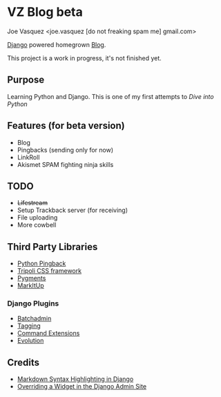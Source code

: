 # VZ Blog beta

Joe Vasquez <joe.vasquez [do not freaking spam me] gmail.com>

[Django](http://djangoproject.com "Django") powered homegrown [Blog](http://en.wikipedia.org/wiki/Blog "Blog").

This project is a work in progress, it's not finished yet.

## Purpose

Learning Python and Django.  This is one of my first attempts to *Dive into Python*

## Features (for beta version)

* Blog
* Pingbacks (sending only for now)
* LinkRoll
* Akismet SPAM fighting ninja skills

## TODO

* <del>Lifestream</del>
* Setup Trackback server (for receiving)
* File uploading
* More cowbell

## Third Party Libraries

* [Python Pingback](http://mathieu.fenniak.net/python-pingback-library/ "Python Pingback")
* [Tripoli CSS framework](http://devkick.com/lab/tripoli/ "Tripoli CSS framework")
* [Pygments](http://pygments.org/ "Python Pygments")
* [MarkItUp](http://markitup.jaysalvat.com/home/)

### Django Plugins

* [Batchadmin](http://code.google.com/p/django-batchadmin/ "Django Batchadmin")
* [Tagging](http://code.google.com/p/django-tagging/ "Django Tagging")
* [Command Extensions](http://code.google.com/p/django-command-extensions/ "Django Command Extensions")
* [Evolution](http://code.google.com/p/django-evolution/ "Django Evolution")

## Credits

* [Markdown Syntax Highlighting in Django](http://www.martin-geber.com/thought/2007/10/27/markdown-syntax-highlighting-django/ "Markdown Syntax Highlighting in Django")
* [Overriding a Widget in the Django Admin Site](http://www.fictitiousnonsense.com/archives/22)

